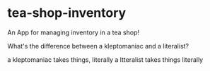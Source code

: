 # tea-shop-inventory
An App for managing inventory in a tea shop!


What's the difference between a kleptomaniac and a literalist?

a kleptomaniac takes things, literally
a ltteralist takes things literally
